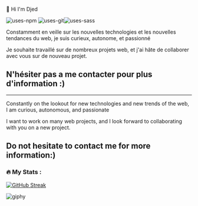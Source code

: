 👋 Hi I'm Djed 

![uses-npm](https://github.com/DJED90/DJED90/assets/133671091/a2de844f-c280-4383-a04c-63db1b35b76b)
![uses-git](https://github.com/DJED90/DJED90/assets/133671091/7b50a0e6-0649-408a-a858-8d0c80147529)![uses-sass](https://github.com/DJED90/DJED90/assets/133671091/ab853ac2-42e1-4754-b2fb-e0b4d21761ab)





Constamment en veille sur les nouvelles technologies et les
nouvelles tendances du web, je suis curieux, autonome, et
passionné

Je souhaite travaillé sur de nombreux projets web, et j'ai hâte de collaborer avec vous sur de nouveau projet.

N'hésiter pas a me contacter pour plus d'information :)
---
________________________________________________________________________________________________

Constantly on the lookout for new technologies and new trends of the web, I am curious, autonomous, and passionate

I want to work on many web projects, and I look forward to collaborating with you on a new project.

Do not hesitate to contact me for more information:)
---

### :fire: My Stats :
[![GitHub Streak](http://github-readme-streak-stats.herokuapp.com?user=DJED90)](https://git.io/streak-stats)


![giphy](https://github.com/DJED90/DJED90/assets/133671091/24978964-df74-4203-b009-afe06a99514b)






